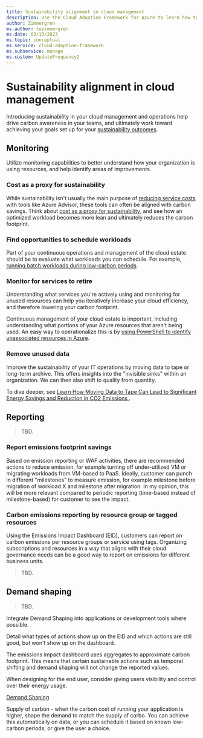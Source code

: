 ```yaml
---
title: Sustainability alignment in cloud management
description: Use the Cloud Adoption Framework for Azure to learn how to better manage your cloud operations and take sustainability and cloud efficiency into consideration.
author: Zimmergren
ms.author: tozimmergren
ms.date: 03/13/2023
ms.topic: conceptual
ms.service: cloud-adoption-framework
ms.subservice: manage
ms.custom: UpdateFrequency2
---
```


# Sustainability alignment in cloud management

Introducing sustainability in your cloud management and operations help drive carbon awareness in your teams, and ultimately work toward achieving your goals set up for your [sustainability outcomes](../../strategy/business-outcomes/sustainability.md).

## Monitoring

Utilize monitoring capabilities to better understand how your organization is using resources, and help identify areas of improvements.

### Cost as a proxy for sustainability

While sustainability isn't usually the main purpose of [reducing service costs](/azure/advisor/advisor-cost-recommendations) with tools like Azure Advisor, these tools can often be aligned with carbon savings. Think about [cost as a proxy for sustainability](/azure/architecture/framework/sustainability/sustainability-design-methodology#use-a-proxy-solution-to-measure-emissions), and see how an optimized workload becomes more lean and ultimately reduces the carbon footprint.

### Find opportunities to schedule workloads

Part of your continuous operations and management of the cloud estate should be to evaluate what workloads you can schedule. For example, [running batch workloads during low-carbon periods](/azure/architecture/framework/sustainability/sustainability-application-platform#run-batch-workloads-during-low-carbon-intensity-periods).

### Monitor for services to retire

Understanding what services you're actively using and monitoring for unused resources can help you iteratively increase your cloud efficiency, and therefore lowering your carbon footprint.

Continuous management of your cloud estate is important, including understanding what portions of your Azure resources that aren't being used. An easy way to operationalize this is by [using PowerShell to identify unassociated resources in Azure](https://devblogs.microsoft.com/scripting/use-powershell-to-identify-unassociated-azure-resources/).

### Remove unused data

Improve the sustainability of your IT operations by moving data to tape or long-term archive. This offers insights into the "invisible sinks" within an organization. We can then also shift to quality from quantity.

To dive deeper, see [Learn How Moving Data to Tape Can Lead to Significant Energy Savings and Reduction in CO2 Emissions
](https://datastorage-na.fujifilm.com/sustainability/idc-whitepaper-reduce-data-usage/).

## Reporting

> TBD.

### Report emissions footprint savings

Based on emission reporting or WAF activities, there are recommended actions to reduce emission, for example turning off under-utilized VM or migrating workloads from VM-based to PaaS. Ideally, customer can punch in different "milestones" to measure emission, for example milestone before migration of workload X and milestone after migration. In my opinion, this will be more relevant compared to periodic reporting (time-based instead of milestone-based) for customer to see the impact.

### Carbon emissions reporting by resource group or tagged resources

Using the Emissions Impact Dashboard (EID), customers can report on carbon emissions per resource groups or service using tags. Organizing subscriptions and resources in a way that aligns with their cloud governance needs can be a good way to report on emissions for different business units.

> TBD.

## Demand shaping

> TBD.

Integrate Demand Shaping into applications or development tools where possible.

Detail what types of actions show up on the EID and which actions are still good, but won't show up on the dashboard.

The emissions impact dashboard uses aggregates to approximate carbon footprint. This means that certain sustainable actions such as temporal shifting and demand shaping will not change the reported values.

When designing for the end user, consider giving users visibility and control over their energy usage.

[Demand Shaping](https://principles.green/principles/demand-shaping/#heading-eco-modes)

Supply of carbon - when the carbon cost of running your application is higher, shape the demand to match the supply of carbo. You can achieve this automatically on data, or you can schedule it based on known low-carbon periods, or give the user a choice.
